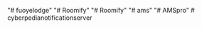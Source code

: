 "# fuoyelodge" 
"# Roomify" 
"# Roomify" 
"# ams" 
"# AMSpro" 
#   c y b e r p e d i a n o t i f i c a t i o n s e r v e r  
 